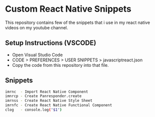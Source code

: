 # Custom React Native Snippets 
This repository contains few of the snippets that i use in my react native videos on my youtube channel. 

## Setup Instructions (VSCODE)

- Open Visual Studio Code 
- CODE > PREFERENCES > USER SNIPPETS > javascriptreact.json
- Copy the code from this repository into that file. 

## Snippets 
```sh
imrnc  - Import React Native Component
imnrcp - Create Panresponder.create
imrnss - Create React Native Style Sheet
imrnfc - Create React Native Functional Component
clog   - console.log("$1")
```